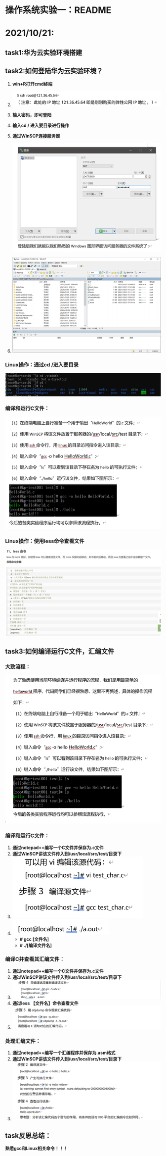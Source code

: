 # 操作系统实验一：README

# 2021/10/21:

## task1:华为云实验环境搭建

## task2:如何登陆华为云实验环境？

1. **win+R打开cmd终端**

2. ![image-20211021113128061](https://raw.githubusercontent.com/Xv-M-S/Typero-images/main/typora-user-images/image-20211021113128061.png)

3. **输入密码，即可登陆**

4. **输入cd / 进入要目录进行操作**

5. **通过WinSCP连接服务器**

   ![image-20211021113627032](https://raw.githubusercontent.com/Xv-M-S/Typero-images/main/typora-user-images/image-20211021113627032.png)

6. ![image-20211021113652594](https://raw.githubusercontent.com/Xv-M-S/Typero-images/main/typora-user-images/image-20211021113652594.png)

### Linux操作：通过cd /进入要目录

![image-20211021105417855](https://raw.githubusercontent.com/Xv-M-S/Typero-images/main/typora-user-images/image-20211021105417855.png)

### 编译和运行C文件：

![image-20211021110020977](https://raw.githubusercontent.com/Xv-M-S/Typero-images/main/typora-user-images/image-20211021110020977.png)

### Linux操作：使用less命令查看文件

![image-20211021111441250](https://raw.githubusercontent.com/Xv-M-S/Typero-images/main/typora-user-images/image-20211021111441250.png)

## task3:如何编译运行C文件，汇编文件

### 大致流程：

![image-20211021113728585](https://raw.githubusercontent.com/Xv-M-S/Typero-images/main/typora-user-images/image-20211021113728585.png)

### 编译和运行C文件：

1. **通过notepad++编写一个C文件并保存为.c文件**
2. **通过WinSCP讲该文件传入到/usr/local/src/test/目录下**
3. ![image-20211021113958355](https://raw.githubusercontent.com/Xv-M-S/Typero-images/main/typora-user-images/image-20211021113958355.png)
4. ![image-20211021114228442](https://raw.githubusercontent.com/Xv-M-S/Typero-images/main/typora-user-images/image-20211021114228442.png)
   - **# gcc [文件名]**
   - **# ./[编译文件名]**

### 编译C并查看其汇编文件：

1. **通过notepad++编写一个C文件并保存为.c文件**
2. **通过WinSCP讲该文件传入到/usr/local/src/test/目录下**
3. ![image-20211021114520998](https://raw.githubusercontent.com/Xv-M-S/Typero-images/main/typora-user-images/image-20211021114520998.png)
4. **通过less 【文件名】命令查看文件**
5. ![image-20211021114903130](https://raw.githubusercontent.com/Xv-M-S/Typero-images/main/typora-user-images/image-20211021114903130.png)

### 处理汇编文件：

1. **通过notepad++编写一个汇编程序并保存为.asm格式**
2. **通过WinSCP讲该文件传入到/usr/local/src/test/目录下**
3. ![image-20211021114928616](https://raw.githubusercontent.com/Xv-M-S/Typero-images/main/typora-user-images/image-20211021114928616.png)

## task反思总结：

**熟悉gcc和Linux相关命令！！！**

